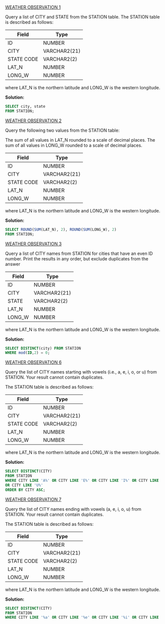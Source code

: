[WEATHER OBSERVATION 1](https://www.hackerrank.com/challenges/weather-observation-station-1/problem?isFullScreen=true)

Query a list of CITY and STATE from the STATION table.
The STATION table is described as follows:

|  Field | Type |
|-------|-----|
| ID  | NUMBER |
| CITY | VARCHAR2(21)   |
| STATE CODE  | VARCHAR2(2)  |
| LAT_N |  NUMBER |
| LONG_W | NUMBER |

where LAT_N is the northern latitude and LONG_W is the western longitude.

**Solution:**
```sql
SELECT city, state
FROM STATION;
```
[WEATHER OBSERVATION 2](https://www.hackerrank.com/challenges/weather-observation-station-2/problem?isFullScreen=true)

Query the following two values from the STATION table:

The sum of all values in LAT_N rounded to a scale of  decimal places.
The sum of all values in LONG_W rounded to a scale of  decimal places.

|  Field | Type |
|-------|-----|
| ID  | NUMBER |
| CITY | VARCHAR2(21)   |
| STATE CODE  | VARCHAR2(2)  |
| LAT_N |  NUMBER |
| LONG_W | NUMBER |

where LAT_N is the northern latitude and LONG_W is the western longitude.

**Solution:**
```sql
SELECT ROUND(SUM(LAT_N), 2), ROUND(SUM(LONG_W), 2)
FROM STATION;
```

[WEATHER OBSERVATION 3](https://www.hackerrank.com/challenges/weather-observation-station-3/problem?isFullScreen=true)

Query a list of CITY names from STATION for cities that have an even ID number. Print the results in any order, but exclude duplicates from the answer

|  Field | Type |
|-------|-----|
| ID  | NUMBER |
| CITY | VARCHAR2(21)   |
| STATE  | VARCHAR2(2)  |
| LAT_N |  NUMBER |
| LONG_W | NUMBER |

where LAT_N is the northern latitude and LONG_W is the western longitude.

**Solution:**
```sql
SELECT DISTINCT(city) FROM STATION 
WHERE mod(ID,2) = 0;
```


[WEATHER OBSERVATION 6](https://www.hackerrank.com/challenges/weather-observation-station-6/problem?isFullScreen=true)

Query the list of CITY names starting with vowels (i.e., a, e, i, o, or u) from STATION. Your result cannot contain duplicates.

The STATION table is described as follows:

|  Field | Type |
|-------|-----|
| ID  | NUMBER |
| CITY | VARCHAR2(21)   |
| STATE CODE  | VARCHAR2(2)  |
| LAT_N |  NUMBER |
| LONG_W | NUMBER |

where LAT_N is the northern latitude and LONG_W is the western longitude.

**Solution:**
```sql
SELECT DISTINCT(CITY) 
FROM STATION 
WHERE CITY LIKE 'A%' OR CITY LIKE 'E%' OR CITY LIKE 'I%' OR CITY LIKE 'O%' 
OR CITY LIKE 'U%'
ORDER BY CITY ASC; 
```

[WEATHER OBSERVATION 7](https://www.hackerrank.com/challenges/weather-observation-station-7/problem?isFullScreen=true)

Query the list of CITY names ending with vowels (a, e, i, o, u) from STATION. Your result cannot contain duplicates.

The STATION table is described as follows:

|  Field | Type |
|-------|-----|
| ID  | NUMBER |
| CITY | VARCHAR2(21)   |
| STATE CODE  | VARCHAR2(2)  |
| LAT_N |  NUMBER |
| LONG_W | NUMBER |

where LAT_N is the northern latitude and LONG_W is the western longitude.

**Solution:**
```sql
SELECT DISTINCT(CITY)
FROM STATION
WHERE CITY LIKE '%a' OR CITY LIKE '%e' OR CITY LIKE '%i' OR CITY LIKE '%o' OR CITY LIKE '%u';
```
